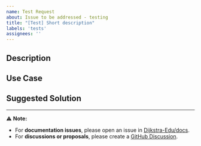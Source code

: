 ```yaml
---
name: Test Request
about: Issue to be addressed - testing
title: "[Test] Short description"
labels: 'tests'
assignees: ''
---
```


## Description
<!-- Describe the test you'd like to implement -->

## Use Case
<!-- Why is this test useful? Who does it help? -->

## Suggested Solution
<!-- How might this test be implemented? -->

---

⚠️ **Note:**  
- For **documentation issues**, please open an issue in [Dijkstra-Edu/docs](https://github.com/Dijkstra-Edu/docs).  
- For **discussions or proposals**, please create a [GitHub Discussion](../../discussions).
